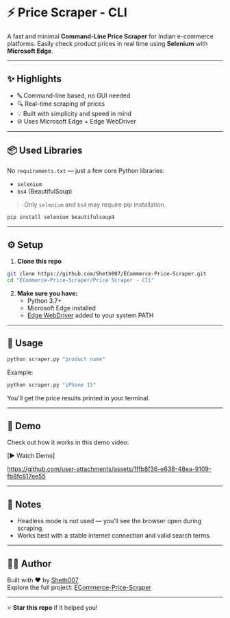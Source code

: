 # ⚡ Price Scraper - CLI

A fast and minimal **Command-Line Price Scraper** for Indian e-commerce platforms. Easily check product prices in real time using **Selenium** with **Microsoft Edge**.

---

## ✨ Highlights

- 🔤 Command-line based, no GUI needed
- 🔍 Real-time scraping of prices
- 💡 Built with simplicity and speed in mind
- 🌐 Uses Microsoft Edge + Edge WebDriver

---

## 📦 Used Libraries

No `requirements.txt` — just a few core Python libraries:

- `selenium`
- `bs4` (BeautifulSoup)

> Only `selenium` and `bs4` may require pip installation.

```bash
pip install selenium beautifulsoup4
```

---

## ⚙️ Setup

1. **Clone this repo**
```bash
git clone https://github.com/Sheth007/ECommerce-Price-Scraper.git
cd "ECommerce-Price-Scraper/Price Scraper - Cli"
```

2. **Make sure you have:**
   - Python 3.7+
   - Microsoft Edge installed
   - [Edge WebDriver](https://developer.microsoft.com/en-us/microsoft-edge/tools/webdriver/) added to your system PATH

---

## 🚀 Usage

```bash
python scraper.py "product name"
```

Example:
```bash
python scraper.py "iPhone 15"
```

You'll get the price results printed in your terminal.

---

## 🎥 Demo

Check out how it works in this demo video:

[▶️ Watch Demo]

https://github.com/user-attachments/assets/1ffb8f36-e638-48ea-9109-fb8fc817ee55

---

## 📌 Notes

- Headless mode is not used — you’ll see the browser open during scraping.
- Works best with a stable internet connection and valid search terms.

---

## 👨‍💻 Author

Built with ❤️ by [Sheth007](https://github.com/Sheth007)  
Explore the full project: [ECommerce-Price-Scraper](https://github.com/Sheth007/ECommerce-Price-Scraper)

---

⭐ **Star this repo** if it helped you!

